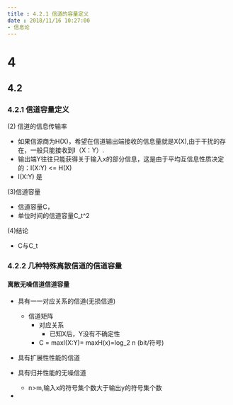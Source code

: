 ```yaml
---
title : 4.2.1 信道的容量定义
date : 2018/11/16 10:27:00
- 信息论
---
```


# 4

## 4.2

### 4.2.1 信道容量定义

(2) 信道的信息传输率
- 如果信源商为H(X)，希望在信道输出端接收的信息量就是X(X),由于干扰的存在，一般只能接收到I（X：Y）.
- 输出端Y往往只能获得关于输入x的部分信息，这是由于平均互信息性质决定的：I(X:Y) <= H(X)
- I(X:Y) 是

(3)信道容量
- 信道容量C，
- 单位时间的信道容量C_t^2

(4)结论
- C与C_t

### 4.2.2 几种特殊离散信道的信道容量

#### 离散无噪信道信道容量
- 具有一一对应关系的信道(无损信道)
  - 信道矩阵
    - 对应关系
      - 已知X后，Y没有不确定性
    - C = maxI(X:Y)= maxH(x)=log_2 n (bit/符号)

- 具有扩展性性能的信道
- 具有归并性能的无噪信道
  - n>m,输入x的符号集个数大于输出y的符号集个数
-
